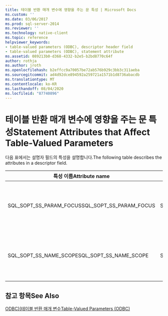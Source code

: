 ```yaml
---
title: 테이블 반환 매개 변수에 영향을 주는 문 특성 | Microsoft Docs
ms.custom: ''
ms.date: 03/06/2017
ms.prod: sql-server-2014
ms.reviewer: ''
ms.technology: native-client
ms.topic: reference
helpviewer_keywords:
- table-valued parameters (ODBC), descriptor header field
- table-valued parameters (ODBC), statement attribute
ms.assetid: 089213b0-d368-4332-b2e5-b2bd8770c64f
author: rothja
ms.author: jroth
ms.openlocfilehash: b2effcc9a70057be72ab576b929c3bb3c311aeba
ms.sourcegitcommit: ad4d92dce894592a259721a1571b1d8736abacdb
ms.translationtype: MT
ms.contentlocale: ko-KR
ms.lasthandoff: 08/04/2020
ms.locfileid: "87740896"
---
```

# <a name="statement-attributes-that-affect-table-valued-parameters"></a><span data-ttu-id="77036-102">테이블 반환 매개 변수에 영향을 주는 문 특성</span><span class="sxs-lookup"><span data-stu-id="77036-102">Statement Attributes that Affect Table-Valued Parameters</span></span>
  <span data-ttu-id="77036-103">다음 표에서는 설명자 필드의 특성을 설명합니다.</span><span class="sxs-lookup"><span data-stu-id="77036-103">The following table describes the attributes in a descriptor field.</span></span>  
  
|<span data-ttu-id="77036-104">특성 이름</span><span class="sxs-lookup"><span data-stu-id="77036-104">Attribute name</span></span>|<span data-ttu-id="77036-105">유형</span><span class="sxs-lookup"><span data-stu-id="77036-105">Type</span></span>|<span data-ttu-id="77036-106">설명</span><span class="sxs-lookup"><span data-stu-id="77036-106">Description</span></span>|  
|--------------------|----------|-----------------|  
|<span data-ttu-id="77036-107">SQL_SOPT_SS_PARAM_FOCUS</span><span class="sxs-lookup"><span data-stu-id="77036-107">SQL_SOPT_SS_PARAM_FOCUS</span></span>|<span data-ttu-id="77036-108">SQLUINTEGER</span><span class="sxs-lookup"><span data-stu-id="77036-108">SQLUINTEGER</span></span>|<span data-ttu-id="77036-109">SQL_SS_PARAM_FOCUS에 대 한 자세한 내용은 [SQLSetStmtAttr](../native-client-odbc-api/sqlsetstmtattr.md)를 참조 하세요.</span><span class="sxs-lookup"><span data-stu-id="77036-109">For more information about SQL_SS_PARAM_FOCUS, see [SQLSetStmtAttr](../native-client-odbc-api/sqlsetstmtattr.md).</span></span>|  
|<span data-ttu-id="77036-110">SQL_SOPT_SS_NAME_SCOPE</span><span class="sxs-lookup"><span data-stu-id="77036-110">SQL_SOPT_SS_NAME_SCOPE</span></span>|<span data-ttu-id="77036-111">SQLUINTEGER</span><span class="sxs-lookup"><span data-stu-id="77036-111">SQLUINTEGER</span></span>|<span data-ttu-id="77036-112">SQL_SS_NAME_SCOPE에 대 한 자세한 내용은 [SQLSetStmtAttr](../native-client-odbc-api/sqlsetstmtattr.md)를 참조 하세요.</span><span class="sxs-lookup"><span data-stu-id="77036-112">For more information about SQL_SS_NAME_SCOPE, see [SQLSetStmtAttr](../native-client-odbc-api/sqlsetstmtattr.md).</span></span>|  
  
## <a name="see-also"></a><span data-ttu-id="77036-113">참고 항목</span><span class="sxs-lookup"><span data-stu-id="77036-113">See Also</span></span>  
 [<span data-ttu-id="77036-114">ODBC&#41;&#40;테이블 반환 매개 변수</span><span class="sxs-lookup"><span data-stu-id="77036-114">Table-Valued Parameters &#40;ODBC&#41;</span></span>](table-valued-parameters-odbc.md)  
  
  
